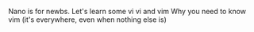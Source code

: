 
Nano is for newbs. Let's learn some vi
vi and vim
Why you need to know vim (it's everywhere, even when nothing else is)
